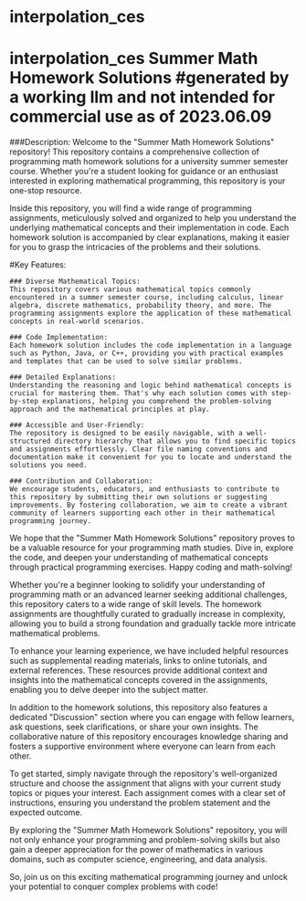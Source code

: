 # interpolation_ces
# interpolation_ces Summer Math Homework Solutions #generated by a working llm and not intended for commercial use as of 2023.06.09

###Description:
Welcome to the "Summer Math Homework Solutions" repository! This repository contains a comprehensive collection of programming math homework solutions for a university summer semester course. Whether you're a student looking for guidance or an enthusiast interested in exploring mathematical programming, this repository is your one-stop resource.

Inside this repository, you will find a wide range of programming assignments, meticulously solved and organized to help you understand the underlying mathematical concepts and their implementation in code. Each homework solution is accompanied by clear explanations, making it easier for you to grasp the intricacies of the problems and their solutions.

#Key Features:

    ### Diverse Mathematical Topics: 
    This repository covers various mathematical topics commonly encountered in a summer semester course, including calculus, linear algebra, discrete mathematics, probability theory, and more. The programming assignments explore the application of these mathematical concepts in real-world scenarios.

    ### Code Implementation: 
    Each homework solution includes the code implementation in a language such as Python, Java, or C++, providing you with practical examples and templates that can be used to solve similar problems.

    ### Detailed Explanations: 
    Understanding the reasoning and logic behind mathematical concepts is crucial for mastering them. That's why each solution comes with step-by-step explanations, helping you comprehend the problem-solving approach and the mathematical principles at play.

    ### Accessible and User-Friendly: 
    The repository is designed to be easily navigable, with a well-structured directory hierarchy that allows you to find specific topics and assignments effortlessly. Clear file naming conventions and documentation make it convenient for you to locate and understand the solutions you need.

    ### Contribution and Collaboration: 
    We encourage students, educators, and enthusiasts to contribute to this repository by submitting their own solutions or suggesting improvements. By fostering collaboration, we aim to create a vibrant community of learners supporting each other in their mathematical programming journey.

We hope that the "Summer Math Homework Solutions" repository proves to be a valuable resource for your programming math studies. Dive in, explore the code, and deepen your understanding of mathematical concepts through practical programming exercises. Happy coding and math-solving!


Whether you're a beginner looking to solidify your understanding of programming math or an advanced learner seeking additional challenges, this repository caters to a wide range of skill levels. The homework assignments are thoughtfully curated to gradually increase in complexity, allowing you to build a strong foundation and gradually tackle more intricate mathematical problems.

To enhance your learning experience, we have included helpful resources such as supplemental reading materials, links to online tutorials, and external references. These resources provide additional context and insights into the mathematical concepts covered in the assignments, enabling you to delve deeper into the subject matter.

In addition to the homework solutions, this repository also features a dedicated "Discussion" section where you can engage with fellow learners, ask questions, seek clarifications, or share your own insights. The collaborative nature of this repository encourages knowledge sharing and fosters a supportive environment where everyone can learn from each other.

To get started, simply navigate through the repository's well-organized structure and choose the assignment that aligns with your current study topics or piques your interest. Each assignment comes with a clear set of instructions, ensuring you understand the problem statement and the expected outcome.

By exploring the "Summer Math Homework Solutions" repository, you will not only enhance your programming and problem-solving skills but also gain a deeper appreciation for the power of mathematics in various domains, such as computer science, engineering, and data analysis.

So, join us on this exciting mathematical programming journey and unlock your potential to conquer complex problems with code!
